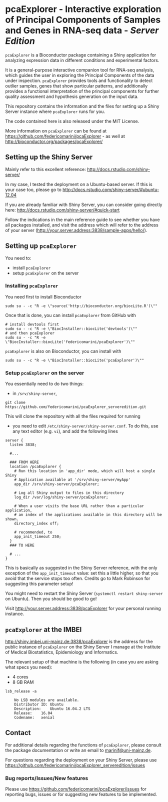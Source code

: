 # pcaExplorer - Interactive exploration of Principal Components of Samples and Genes in RNA-seq data - *Server Edition*

`pcaExplorer` is a Bioconductor package containing a Shiny application for analyzing expression data
in different conditions and experimental factors.

It is a general-purpose interactive companion tool for RNA-seq analysis, which guides the user in 
exploring the Principal Components of the data under inspection. `pcaExplorer` provides tools and 
functionality to detect outlier samples, genes that show particular patterns, and additionally 
provides a functional interpretation of the principal components for further quality assessment and 
hypothesis generation on the input data.

This repository contains the information and the files for setting up a Shiny Server instance
where `pcaExplorer` runs for you.

The code contained here is also released under the MIT License.

More information on `pcaExplorer` can be found at https://github.com/federicomarini/pcaExplorer - as 
well at http://bioconductor.org/packages/pcaExplorer/

## Setting up the Shiny Server

Mainly refer to this excellent reference: http://docs.rstudio.com/shiny-server/

In my case, I tested the deployment on a Ubuntu-based server. If this is your case too, please go to
http://docs.rstudio.com/shiny-server/#ubuntu-12.04

If you are already familiar with Shiny Server, you can consider going directly here: 
http://docs.rstudio.com/shiny-server/#quick-start

Follow the indications in the main reference guide to see whether you have all packages installed, 
and visit the address which will refer to the address of your server 
(http://your.server.address:3838/sample-apps/hello/). 


## Setting up `pcaExplorer`


You need to:

- install `pcaExplorer`
- setup `pcaExplorer` on the server

### Installing `pcaExplorer`

You need first to install Bioconductor

```
sudo su - -c "R -e \"source('http://bioconductor.org/biocLite.R')\""
```

Once that is done, you can install `pcaExplorer` from GitHub with

```
# install devtools first
sudo su - -c "R -e \"BiocInstaller::biocLite('devtools')\""
# and then pcaExplorer
sudo su - -c "R -e \"BiocInstaller::biocLite('federicomarini/pcaExplorer')\""
```

`pcaExplorer` is also on Bioconductor, you can install with

```
sudo su - -c "R -e \"BiocInstaller::biocLite('pcaExplorer')\""
```


### Setup `pcaExplorer` on the server

You essentially need to do two things:

- in `/srv/shiny-server`, 

```
git clone https://github.com/federicomarini/pcaExplorer_serveredition.git
```

This will clone the repository with all the files required for running

- you need to edit `/etc/shiny-server/shiny-server.conf`. To do this, use any text editor (e.g. `vi`),
and add the following lines 

```
server {
  listen 3838;

  #...

  ### FROM HERE
  location /pcaExplorer {
    # Run this location in 'app_dir' mode, which will host a single Shiny
    # Application available at '/srv/shiny-server/myApp'
    app_dir /srv/shiny-server/pcaExplorer;

    # Log all Shiny output to files in this directory
    log_dir /var/log/shiny-server/pcaExplorer;

    # When a user visits the base URL rather than a particular application,
    # an index of the applications available in this directory will be shown.
    directory_index off;

    # recommended, to
    app_init_timeout 250;
  }
  ### TO HERE

  # ...
}
```

This is basically as suggested in the Shiny Server reference, with the only exception of the 
`app_init_timeout` value: set this a little higher, so that you avoid that the service stops too often.
Credits go to Mark Robinson for suggesting this parameter setup!


You might need to restart the Shiny Server (`systemctl restart shiny-server` on Ubuntu). Then you should 
be good to go!

Visit http://your.server.address:3838/pcaExplorer for your personal running instance.


## `pcaExplorer` at the IMBEI

http://shiny.imbei.uni-mainz.de:3838/pcaExplorer is the address for the public instance of `pcaExplorer` on the 
Shiny Server I manage at the Institute of Medical Biostatistics, Epidemiology and Informatics.

The relevant setup of that machine is the following (in case you are asking what specs you need):

- 4 cores
- 8 GB RAM

```
lsb_release -a

	No LSB modules are available.
	Distributor ID:	Ubuntu
	Description:	Ubuntu 16.04.2 LTS
	Release:	16.04
	Codename:	xenial
```






## Contact

For additional details regarding the functions of `pcaExplorer`, please consult the package documentation or 
write an email to marinif@uni-mainz.de. 

For questions regarding the deployment on your Shiny Server, please use 
https://github.com/federicomarini/pcaExplorer_serveredition/issues


### Bug reports/Issues/New features 

Please use https://github.com/federicomarini/pcaExplorer/issues for reporting bugs, issues or for 
suggesting new features to be implemented.
